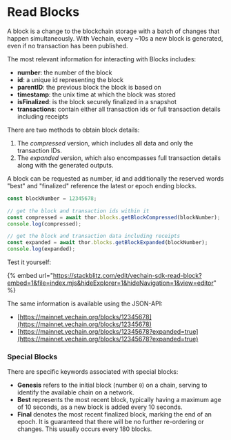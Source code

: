 # Read Blocks

A block is a change to the blockchain storage with a batch of changes that happen simultaneously. With Vechain, every \~10s a new block is generated, even if no transaction has been published.

The most relevant information for interacting with Blocks includes:

* **number**: the number of the block
* **id**: a unique id representing the block
* **parentID**: the previous block the block is based on
* **timestamp**: the unix time at which the block was stored
* **isFinalized**: is the block securely finalized in a snapshot
* **transactions**: contain either all transaction ids or full transaction details including receipts

There are two methods to obtain block details:

1. The _compressed_ version, which includes all data and only the transaction IDs.
2. The _expanded_ version, which also encompasses full transaction details along with the generated outputs.

A block can be requested as number, id and additionally the reserved words "best" and "finalized" reference the latest or epoch ending blocks.

```js
const blockNumber = 12345678;

// get the block and transaction ids within it
const compressed = await thor.blocks.getBlockCompressed(blockNumber);
console.log(compressed);

// get the block and transaction data including receipts
const expanded = await thor.blocks.getBlockExpanded(blockNumber);
console.log(expanded);
```

Test it yourself:

{% embed url="https://stackblitz.com/edit/vechain-sdk-read-block?embed=1&file=index.mjs&hideExplorer=1&hideNavigation=1&view=editor" %}

The same information is available using the JSON-API:

* [https://mainnet.vechain.org/blocks/12345678](https://mainnet.vechain.org/blocks/12345678)
* [https://mainnet.vechain.org/blocks/12345678?expanded=true](https://mainnet.vechain.org/blocks/12345678?expanded=true)

### **Special Blocks**

There are specific keywords associated with special blocks:

* **Genesis** refers to the initial block (number `0`) on a chain, serving to identify the available chain on a network.
* **Best** represents the most recent block, typically having a maximum age of 10 seconds, as a new block is added every 10 seconds.
* **Final** denotes the most recent finalized block, marking the end of an epoch. It is guaranteed that there will be no further re-ordering or changes. This usually occurs every 180 blocks.
